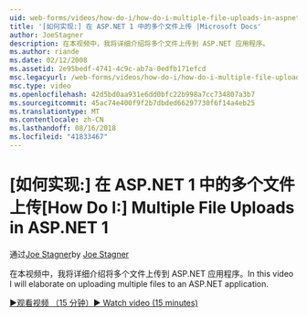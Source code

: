 ```yaml
---
uid: web-forms/videos/how-do-i/how-do-i-multiple-file-uploads-in-aspnet-1
title: '[如何实现:] 在 ASP.NET 1 中的多个文件上传 |Microsoft Docs'
author: JoeStagner
description: 在本视频中，我将详细介绍将多个文件上传到 ASP.NET 应用程序。
ms.author: riande
ms.date: 02/12/2008
ms.assetid: 2e95bedf-4741-4c9c-ab7a-0edfb171efcd
msc.legacyurl: /web-forms/videos/how-do-i/how-do-i-multiple-file-uploads-in-aspnet-1
msc.type: video
ms.openlocfilehash: 42d5bd0aa931e6dd0bfc22b998a7cc734807a3b7
ms.sourcegitcommit: 45ac74e400f9f2b7dbded66297730f6f14a4eb25
ms.translationtype: MT
ms.contentlocale: zh-CN
ms.lasthandoff: 08/16/2018
ms.locfileid: "41833467"
---
```

<a name="how-do-i--multiple-file-uploads-in-aspnet-1"></a><span data-ttu-id="7d94e-103">[如何实现:] 在 ASP.NET 1 中的多个文件上传</span><span class="sxs-lookup"><span data-stu-id="7d94e-103">[How Do I:]  Multiple File Uploads in ASP.NET 1</span></span>
====================
<span data-ttu-id="7d94e-104">通过[Joe Stagner](https://github.com/JoeStagner)</span><span class="sxs-lookup"><span data-stu-id="7d94e-104">by [Joe Stagner](https://github.com/JoeStagner)</span></span>

<span data-ttu-id="7d94e-105">在本视频中，我将详细介绍将多个文件上传到 ASP.NET 应用程序。</span><span class="sxs-lookup"><span data-stu-id="7d94e-105">In this video I will elaborate on uploading multiple files to an ASP.NET application.</span></span>

[<span data-ttu-id="7d94e-106">&#9654;观看视频 （15 分钟）</span><span class="sxs-lookup"><span data-stu-id="7d94e-106">&#9654; Watch video (15 minutes)</span></span>](https://channel9.msdn.com/Blogs/ASP-NET-Site-Videos/how-do-i-multiple-file-uploads-in-aspnet-1)
